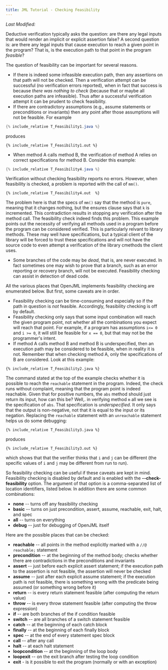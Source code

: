 ```yaml
---
title: JML Tutorial - Checking Feasibility
---
```

<i>Last Modified: <script type="text/javascript"> document.write(new Date(document.lastModified).toUTCString())</script></i>

Deductive verification typically asks the question: are there any legal inputs that would render an implicit or explicit assertion false?  A second question is: are there any legal inputs that cause execution to reach a given point in the program? That is, is the execution path to that point in the program _feasible_?

The question of feasibility can be important for several reasons.
* If there is indeed some infeasible execution path, then any assertions on that path will not be checked. Then a verification attempt can be successful (no verification errors reported), when in fact that success is because _there was nothing to check_ (because that or maybe all execution paths are infeasible). Thus after a successful verification attempt it can be prudent to check feasibility.
* If there are contradictory assumptions (e.g., assume statements or preconditions or invariants) then any point after those assumptions will not be feasible.
For example

```java
{% include_relative T_Feasibility1.java %}
```
produces
```
{% include_relative T_Feasibility1.out %}
```
* When method A calls method B, the verification of method A relies on correct specifications for method B. Consider this example:

```java
{% include_relative T_Feasibility4.java %}
```
Verification without checking feasibility reports no errors. However, when feasibility is checked, a problem is reported with the call of `mm()`. 
```
{% include_relative T_Feasibility4.out  %}
```
The problem here is that the specs of `mm()` say that the method is `pure`, meaning that it changes nothing, but the ensures clause says that `k` is incremented. 
This contradiction results in stopping any verification after the method call. The feasibility check indeed finds this problem.
This example points out the necessity of verifying all methods used in a program before the program can be considered verified. This is particularly relvant to library methods. These may well have specifications, but a typical client of the library will be forced to trust these specifications and will not have the source code to even attempt a verification of the library cmethods the client uses.
* Some branches of the code may be _dead_, that is, are never executed. In fact sometimes one may wish to prove that a branch, such as an error reporting or recovery branch, will not be executed. Feasibility checking can assist in detection of dead code.

All the various places that OpenJML implements feasibility checking are enumerated below. But first, some caveats are in order.
* Feasibility checking can be time-consuming and especially so if the path in question is _not_ feasible. Accordingly, feasibility checking is off by default.
* Feasibility checking only says that some input combination will reach the given program point, not whether all the combinations you expect will reach that point. For example, if a program
has assumptions `i<= 0` and `i >= 0`, it will still be feasible for `x == 0`, but that may not be the programmer's intent.
* If method A calls method B and method B is underspecified, then an execution path may be considered to be feasible, when in reality it is  not.
Remember that when checking method A, only the specifications of B are considered. Look at this example:

```
{% include_relative T_Feasibility2.java %}
```
The command stated at the top of the example checks whether it is possible to reach the `reachable` statement in the program. Indeed, the check runs without complaint, meaning that the program point is indeed reachable. Given that for positive numbers, the `abs` method should just return its input, how can this be? Well,. in verifying method `m` all we see is the specification of `abs`. That specification is _underspecified_. It only says that the output is non-negative, not that it is equal to the input or its negation. Replacing the `reachable` statement with an `unreachable` statement helps us do some debugging:
```
{% include_relative T_Feasibility3.java %}
```
produces
```jml
{% include_relative T_Feasibility3.out %}
```
which shows that that the verifier thinks that `i` and `j` can be different (the specific values of `i` and `j` may be different from run to run).

So feasibility checking can be useful if these caveats are kept in mind. Feasibility checking is disabled by default and is enabled with the **--check-feasibility** option. The argument of that option is a 
comma-separated list of location identifiers, listed below. In addition there are some common combinations:
* **none** -- turns off any feasibility checking
* **basic** -- turns on just precondition, assert, assume, reachable, exit, halt, and spec
* **all** -- turns on everything
* **debug** -- just for debugging of OpenJML itself

Here are the possible places that can be checked:
* **reachable** -- all points in the method explicitly marked with a `//@ reachable;` statement
* **precondition** -- at the beginning of the method body; checks whether there are contradictions in the preconditions and invariants
* **assert** -- just before each explicit assert statement; if the execution path to the assertion is not feasible, the assertion will never be checked
* **assume** -- just after each explicit assume statement; if the execution path is not feasible, there is something wrong with the predicate being assumed (or something wrong before it)
* **return** -- is every return statement feasible (after computing the return value)
* **throw** -- is every throw statement feasible (after computing the throw expression)
* **if** -- are both branches of the if condition feasible
* **switch** -- are all branches of a switch statement feasible
* **catch** -- at the beginning of each catch block
* **finally** -- at the beginning of each finally block
* **spec** --  at the end of every statement spec block
* **call** -- after any call
* **halt** -- at each halt statement
* **loopcondition** -- at the beginning of the loop body
* **loopexit** -- on the exit branch after testing the loop condition
* **exit** - is it possible to exit the program (normally or with an exception)



